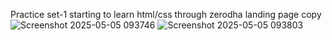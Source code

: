 Practice set-1
starting to learn html/css
through zerodha landing page copy
![Screenshot 2025-05-05 093746](https://github.com/user-attachments/assets/bfe38f6c-39a9-4f2b-b6df-4da7cd0eb300)
![Screenshot 2025-05-05 093803](https://github.com/user-attachments/assets/973cb414-0ca3-4c80-a535-b1a8a13446a1)

